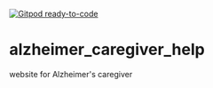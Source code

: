 [![Gitpod ready-to-code](https://img.shields.io/badge/Gitpod-ready--to--code-blue?logo=gitpod)](https://gitpod.io/#https://github.com/williford-julie/alzheimer_caregiver_help)

# alzheimer_caregiver_help
website for Alzheimer's caregiver
